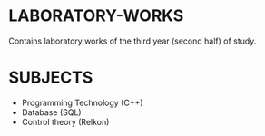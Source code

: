 # LABORATORY-WORKS

Contains laboratory works of the third year (second half) of study.

# SUBJECTS

* Programming Technology (C++)
* Database (SQL)
* Control theory (Relkon)
